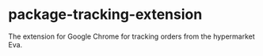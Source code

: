 # package-tracking-extension
The extension for Google Chrome for tracking orders from the hypermarket Eva.
